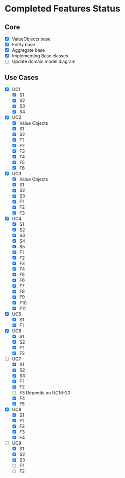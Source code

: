 ﻿# Completed Features Status

## Core

* [X] ValueObjects base
* [X] Entity base
* [X] Aggregate base
* [X] Implementing Base classes
* [ ] Update domain model diagram

## Use Cases

* [X] UC1
    * [X] S1
    * [X] S2
    * [X] S3
    * [X] S4
* [X] UC2
    * [X] Value Objects
    * [X] S1
    * [X] S2
    * [X] F1
    * [X] F2
    * [X] F3
    * [X] F4
    * [X] F5
    * [X] F6
* [X] UC3
    * [X] Value Objects
    * [X] S1
    * [X] S2
    * [X] S3
    * [X] F1
    * [X] F2
    * [X] F3
* [X] UC4
  * [X] S1
  * [X] S2
  * [X] S3
  * [X] S4
  * [X] S5
  * [X] F1
  * [X] F2
  * [X] F3
  * [X] F4
  * [X] F5
  * [X] F6
  * [X] F7
  * [X] F8
  * [X] F9
  * [X] F10
  * [X] F11
* [X] UC5
  * [X] S1
  * [X] F1
* [X] UC6
  * [X] S1
  * [X] S2
  * [X] F1
  * [X] F2
* [ ] UC7
  * [X] S1
  * [X] S2
  * [X] S3
  * [X] F1
  * [X] F2
  * [ ] F3 Depends on UC16-20
  * [X] F4
  * [X] F5
* [X] UC8
  * [X] S1
  * [X] F1
  * [X] F2
  * [X] F3
  * [X] F4
* [ ] UC9
  * [X] S1
  * [X] S2
  * [X] S3
  * [ ] F1
  * [ ] F2

